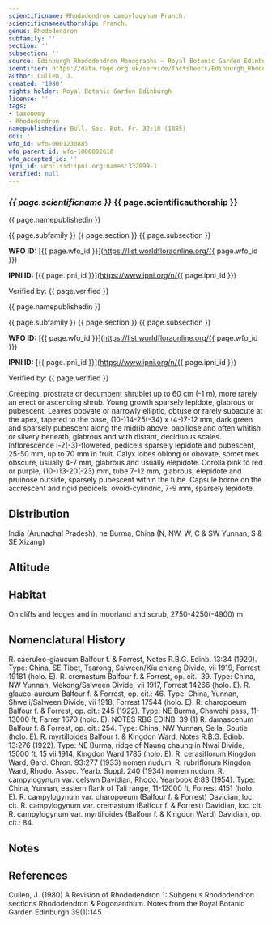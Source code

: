 ```yaml
---
scientificname: Rhododendron campylogynum Franch.
scientificnameauthorship: Franch.
genus: Rhododendron
subfamily: ''
section: ''
subsection: ''
source: Edinburgh Rhododendron Monographs – Royal Botanic Garden Edinburgh
identifier: https://data.rbge.org.uk/service/factsheets/Edinburgh_Rhododendron_Monographs.xhtml
author: Cullen, J.
created: '1980'
rights holder: Royal Botanic Garden Edinburgh
license: ''
tags:
- taxonomy
- Rhododendron
namepublishedin: Bull. Soc. Bot. Fr. 32:10 (1885)
doi: ''
wfo_id: wfo-0001230885
wfo_parent_id: wfo-1000002610
wfo_accepted_id: ''
ipni_id: urn:lsid:ipni.org:names:332099-1
verified: null
---
```

### _{{ page.scientificname }}_ {{ page.scientificauthorship }}
 {{ page.namepublishedin }}

{{ page.subfamily }} {{ page.section }} {{ page.subsection }}

**WFO ID:** [{{ page.wfo_id }}](https://list.worldfloraonline.org/{{ page.wfo_id }})

**IPNI ID:** [{{ page.ipni_id }}](https://www.ipni.org/n/{{ page.ipni_id }})

Verified by: {{ page.verified }}

 {{ page.namepublishedin }}

{{ page.subfamily }} {{ page.section }} {{ page.subsection }}

**WFO ID:** [{{ page.wfo_id }}](https://list.worldfloraonline.org/{{ page.wfo_id }})

**IPNI ID:** [{{ page.ipni_id }}](https://www.ipni.org/n/{{ page.ipni_id }})

Verified by: {{ page.verified }}



Creeping, prostrate or decumbent shrublet up to 60 cm (-1 m), more rarely an erect or ascending shrub. Young growth sparsely lepidote, glabrous or pubescent. Leaves obovate or narrowly elliptic, obtuse or rarely subacute at the apex, tapered to the base, (10-)14-25(-34) x (4-)7-12 mm, dark green and sparsely pubescent along the midrib above, papillose and often whitish or silvery beneath, glabrous and with distant, deciduous scales. Inflorescence l-2(-3)-flowered, pedicels sparsely lepidote and pubescent, 25-50 mm, up to 70 mm in fruit. Calyx lobes oblong or obovate, sometimes obscure, usually 4-7 mm, glabrous and usually elepidote. Corolla pink to red or purple, (10-)13-20(-23) mm, tube 7-12 mm, glabrous, elepidote and pruinose outside, sparsely pubescent within the tube. Capsule borne on the accrescent and rigid pedicels, ovoid-cylindric, 7-9 mm, sparsely lepidote.

## Distribution
India (Arunachal Pradesh), ne Burma, China (N, NW, W, C & SW Yunnan, S & SE Xizang)

## Altitude


## Habitat
On cliffs and ledges and in moorland and scrub, 2750-4250(-4900) m

## Nomenclatural History
R. caeruleo-giaucum Balfour f. & Forrest, Notes R.B.G. Edinb. 13:34 (1920). Type: China, SE Tibet, Tsarong, Salween/Kiu chiang Divide, vii 1919, Forrest 19181 (holo. E). R. cremastum Balfour f. & Forrest, op. cit.: 39. Type: China, NW Yunnan, Mekong/Salween Divide, vii 1917, Forrest 14266 (holo. E). R. glauco-aureum Balfour f. & Forrest, op. cit.: 46. Type: China, Yunnan, Shweli/Salween Divide, vii 1918, Forrest 17544 (holo. E). R. charopoeum Balfour f. & Forrest, op. cit.: 245 (1922). Type: NE Burma, Chawchi pass, 11-13000 ft, Farrer 1670 (holo. E). NOTES RBG EDINB. 39 (1) R. damascenum Balfour f. & Forrest, op. cit.: 254. Type: China, NW Yunnan, Se la, Soutie (holo. E). R. myrtilloides Balfour f. & Kingdon Ward, Notes R.B.G. Edinb. 13:276 (1922). Type: NE Burma, ridge of Naung chaung in Nwai Divide, 15000 ft, 15 vii 1914, Kingdon Ward 1785 (holo. E). R. cerasiflorum Kingdon Ward, Gard. Chron. 93:277 (1933) nomen nudum. R. rubriflorum Kingdon Ward, Rhodo. Assoc. Yearb. Suppl. 240 (1934) nomen nudum. R. campylogynum var. celswn Davidian, Rhodo. Yearbook 8:83 (1954). Type: China, Yunnan, eastern flank of Tali range, 11-12000 ft, Forrest 4151 (holo. E). R. campylogynum var. charopoeum (Balfour f. & Forrest) Davidian, loc. cit. R. campylogynum var. cremastum (Balfour f. & Forrest) Davidian, loc. cit. R. campylogynum var. myrtilloides (Balfour f. & Kingdon Ward) Davidian, op. cit.: 84.
                       
## Notes


## References

Cullen, J. (1980) A Revision of Rhododendron 1: Subgenus Rhododendron sections Rhododendron & Pogonanthum. Notes from the Royal Botanic Garden Edinburgh 39(1):145
